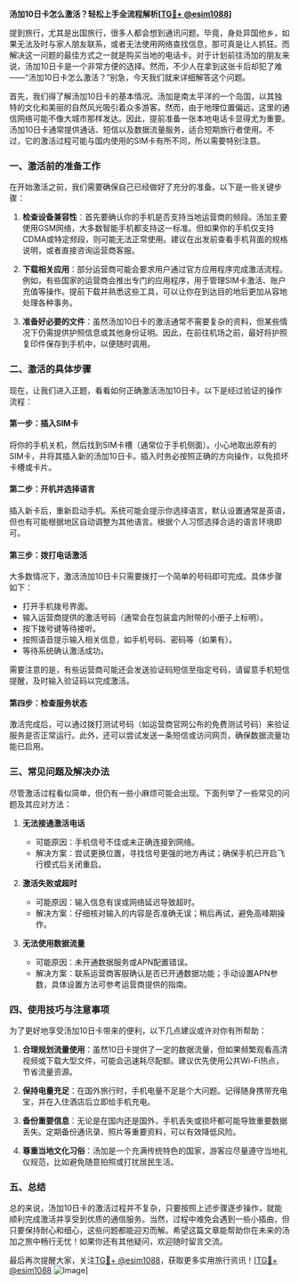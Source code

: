 **汤加10日卡怎么激活？轻松上手全流程解析[[TG💪+ @esim1088](https://t.me/s/esim1088)]**

提到旅行，尤其是出国旅行，很多人都会想到通讯问题。毕竟，身处异国他乡，如果无法及时与家人朋友联系，或者无法使用网络查找信息，那可真是让人抓狂。而解决这一问题的最佳方式之一就是购买当地的电话卡。对于计划前往汤加的朋友来说，汤加10日卡是一个非常方便的选择。然而，不少人在拿到这张卡后却犯了难——“汤加10日卡怎么激活？”别急，今天我们就来详细解答这个问题。

首先，我们得了解汤加10日卡的基本情况。汤加是南太平洋的一个岛国，以其独特的文化和美丽的自然风光吸引着众多游客。然而，由于地理位置偏远，这里的通信网络可能不像大城市那样发达。因此，提前准备一张本地电话卡显得尤为重要。汤加10日卡通常提供通话、短信以及数据流量服务，适合短期旅行者使用。不过，它的激活过程可能与国内使用的SIM卡有所不同，所以需要特别注意。

### **一、激活前的准备工作**

在开始激活之前，我们需要确保自己已经做好了充分的准备。以下是一些关键步骤：

1. **检查设备兼容性**：首先要确认你的手机是否支持当地运营商的频段。汤加主要使用GSM网络，大多数智能手机都支持这一标准。但如果你的手机仅支持CDMA或特定频段，则可能无法正常使用。建议在出发前查看手机背面的规格说明，或者直接咨询运营商客服。

2. **下载相关应用**：部分运营商可能会要求用户通过官方应用程序完成激活流程。例如，有些国家的运营商会推出专门的应用程序，用于管理SIM卡激活、账户充值等操作。提前下载并熟悉这些工具，可以让你在到达目的地后更加从容地处理各种事务。

3. **准备好必要的文件**：虽然汤加10日卡的激活通常不需要复杂的资料，但某些情况下仍需提供护照信息或其他身份证明。因此，在前往机场之前，最好将护照复印件保存到手机中，以便随时调用。

### **二、激活的具体步骤**

现在，让我们进入正题，看看如何正确激活汤加10日卡。以下是经过验证的操作流程：

#### **第一步：插入SIM卡**
将你的手机关机，然后找到SIM卡槽（通常位于手机侧面）。小心地取出原有的SIM卡，并将其插入新的汤加10日卡。插入时务必按照正确的方向操作，以免损坏卡槽或卡片。

#### **第二步：开机并选择语言**
插入新卡后，重新启动手机。系统可能会提示你选择语言，默认设置通常是英语，但也有可能根据地区自动调整为其他语言。根据个人习惯选择合适的语言环境即可。

#### **第三步：拨打电话激活**
大多数情况下，激活汤加10日卡只需要拨打一个简单的号码即可完成。具体步骤如下：
- 打开手机拨号界面。
- 输入运营商提供的激活号码（通常会在包装盒内附带的小册子上标明）。
- 按下拨号键等待接听。
- 按照语音提示输入相关信息，如手机号码、密码等（如果有）。
- 等待系统确认激活成功。

需要注意的是，有些运营商可能还会发送验证码短信至指定号码，请留意手机短信提醒，及时输入验证码以完成激活。

#### **第四步：检查服务状态**
激活完成后，可以通过拨打测试号码（如运营商官网公布的免费测试号码）来验证服务是否正常运行。此外，还可以尝试发送一条短信或访问网页，确保数据流量功能已启用。

### **三、常见问题及解决办法**

尽管激活过程看似简单，但仍有一些小麻烦可能会出现。下面列举了一些常见的问题及其应对方法：

1. **无法接通激活电话**
   - 可能原因：手机信号不佳或未正确连接到网络。
   - 解决方案：尝试更换位置，寻找信号更强的地方再试；确保手机已开启飞行模式后关闭重启。

2. **激活失败或超时**
   - 可能原因：输入信息有误或网络延迟导致超时。
   - 解决方案：仔细核对输入的内容是否准确无误；稍后再试，避免高峰期操作。

3. **无法使用数据流量**
   - 可能原因：未开通数据服务或APN配置错误。
   - 解决方案：联系运营商客服确认是否已开通数据功能；手动设置APN参数，具体设置方法可参考运营商提供的指南。

### **四、使用技巧与注意事项**

为了更好地享受汤加10日卡带来的便利，以下几点建议或许对你有所帮助：

1. **合理规划流量使用**：虽然10日卡提供了一定的数据流量，但如果频繁观看高清视频或下载大型文件，可能会迅速耗尽配额。建议优先使用公共Wi-Fi热点，节省流量资源。

2. **保持电量充足**：在国外旅行时，手机电量不足是个大问题。记得随身携带充电宝，并在入住酒店后立即给手机充电。

3. **备份重要信息**：无论是在国内还是国外，手机丢失或损坏都可能导致重要数据丢失。定期备份通讯录、照片等重要资料，可以有效降低风险。

4. **尊重当地文化习俗**：汤加是一个充满传统特色的国家，游客应尽量遵守当地礼仪规范，比如避免随意拍照或打扰居民生活。

### **五、总结**

总的来说，汤加10日卡的激活过程并不复杂，只要按照上述步骤逐步操作，就能顺利完成激活并享受到优质的通信服务。当然，过程中难免会遇到一些小插曲，但只要保持耐心和细心，这些问题都能迎刃而解。希望这篇文章能帮助你在未来的汤加之旅中畅行无忧！如果你还有其他疑问，欢迎随时留言交流。

最后再次提醒大家，关注[TG💪+ @esim1088](https://t.me/s/esim1088)，获取更多实用旅行资讯！[[TG💪+ @esim1088](https://t.me/s/esim1088) ![Image](https://i.postimg.cc/4NQfJmqS/Snipaste-2025-05-13-00-14-12.png)]